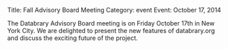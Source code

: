 Title: Fall Advisory Board Meeting 
Category: event
Event: October 17, 2014

The Databrary Advisory Board meeting is on Friday October 17th in New York City. We are delighted to present the new features of databrary.org and discuss the exciting future of the project. 
